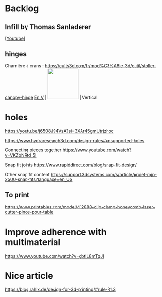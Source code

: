 # Backlog

## Infill by Thomas Sanladerer
[[Youtube](https://www.youtube.com/watch?v=nV3GbN6hLjg)]

## hinges
Charnière à crans : https://cults3d.com/fr/mod%C3%A8le-3d/outil/stoller-canopy-hinge
[En V](./rotation/v-shape/hinge-v-shape.md) | <img src="../rotation/v-shape/hinge-v-shape.png" width="100"> | Vertical

# holes
https://youtu.be/j6508J94VsA?si=3XAr45gmUtrjzhoc

https://www.hydraresearch3d.com/design-rules#unsupported-holes

Connecting pieces together
https://www.youtube.com/watch?v=VKZoNRtd_5I

Snap fit joints
https://www.rapiddirect.com/blog/snap-fit-design/

Other snap fit content
https://support.3dsystems.com/s/article/projet-mjp-2500-snap-fits?language=en_US


## To print
https://www.printables.com/model/412888-clip-clamp-honeycomb-laser-cutter-pince-pour-table

# Improve adherence with multimaterial 
https://www.youtube.com/watch?v=gbtlL8mTqJI

# Nice article
https://blog.rahix.de/design-for-3d-printing/#rule-R1.3
